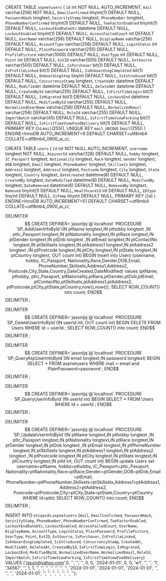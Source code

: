 CREATE TABLE `aspnetusers` (
  `Id` int NOT NULL AUTO_INCREMENT,
  `mail` varchar(256) NOT NULL,
  `EmailConfirmed` tinyint(1) DEFAULT NULL,
  `PasswordHash` longtext,
  `SecurityStamp` longtext,
  `PhoneNumber` longtext,
  `PhoneNumberConfirmed` tinyint(1) DEFAULT NULL,
  `TwoFactorEnabled` tinyint(1) DEFAULT NULL,
  `LockoutEndDateUtc` datetime DEFAULT NULL,
  `LockoutEnabled` tinyint(1) DEFAULT NULL,
  `AccessFailedCount` int DEFAULT NULL,
  `UserName` varchar(256) DEFAULT NULL,
  `DisplayName` varchar(256) DEFAULT NULL,
  `AccountType` varchar(256) DEFAULT NULL,
  `LoginStatus` int DEFAULT NULL,
  `PlainPassword` varchar(255) DEFAULT NULL,
  `ProfilePicture` varchar(1000) DEFAULT NULL,
  `UserType` int DEFAULT NULL,
  `Point` int DEFAULT NULL,
  `ExtID` varchar(500) DEFAULT NULL,
  `ExtSource` varchar(500) DEFAULT NULL,
  `IsPurchaser` bit(1) DEFAULT NULL,
  `IsProfileLinked` bit(1) DEFAULT NULL,
  `IsOnboardingCompleted` bit(1) DEFAULT NULL,
  `OnboardingStep` tinyint DEFAULT NULL,
  `IsIntroduced` bit(1) DEFAULT NULL,
  `ConcurrencyStamp` longtext,
  `CreatedAt` datetime DEFAULT NULL,
  `ModifiedAt` datetime DEFAULT NULL,
  `DeletedAt` datetime DEFAULT NULL,
  `CreatedById` varchar(255) DEFAULT NULL,
  `IsFirstTimeLogin` bit(1) DEFAULT NULL,
  `IsMigrated` bit(1) DEFAULT NULL,
  `LockoutEnd` datetime DEFAULT NULL,
  `ModifiedById` varchar(255) DEFAULT NULL,
  `NormalizedUserName` varchar(256) DEFAULT NULL,
  `NormalizedEmail` varchar(256) DEFAULT NULL,
  `RoleId` varchar(255) DEFAULT NULL,
  `ImportBatch` varchar(45) DEFAULT NULL,
  `IsFirstTimeViewParking` bit(1) DEFAULT NULL,
  `IsFirstTimeViewFoodDelivery` bit(1) DEFAULT NULL,
  PRIMARY KEY (`Id`,`mail`(255)),
  UNIQUE KEY `mail_UNIQUE` (`mail`(255))
) ENGINE=InnoDB AUTO_INCREMENT=6 DEFAULT CHARSET=utf8mb4 COLLATE=utf8mb4_0900_ai_ci;


CREATE TABLE `users` (
  `Id` int NOT NULL AUTO_INCREMENT,
  `username` longtext NOT NULL,
  `AspuserId` varchar(128) DEFAULT NULL,
  `hobby` longtext,
  `IC_Passport` longtext,
  `Nationality` longtext,
  `Race` longtext,
  `Gender` longtext,
  `DOB` longtext,
  `Email` longtext,
  `PhoneNumber` longtext,
  `Skillsets` longtext,
  `Address1` longtext,
  `Address2` longtext,
  `Postcode` longtext,
  `City` longtext,
  `State` longtext,
  `Country` longtext,
  `DateCreated` datetime(6) DEFAULT NULL,
  `CreatedBy` longtext,
  `DateModified` datetime(6) DEFAULT NULL,
  `ModifiedBy` longtext,
  `DateRemoved` datetime(6) DEFAULT NULL,
  `RemovedBy` longtext,
  `Removed` tinyint(1) DEFAULT NULL,
  `HealthcareId` int DEFAULT NULL,
  `IDType` tinyint DEFAULT NULL,
  `IsTemp` tinyint DEFAULT NULL,
  PRIMARY KEY (`Id`)
) ENGINE=InnoDB AUTO_INCREMENT=51 DEFAULT CHARSET=utf8mb4 COLLATE=utf8mb4_0900_ai_ci;


DELIMITER $$
CREATE DEFINER=`jasonljq`@`localhost` PROCEDURE `SP_AddUserInfoById`(IN ptName longtext,IN pthobby longtext
,IN ptIc_Passport longtext,IN ptNationality longtext,IN ptRace longtext,IN ptGender longtext,IN ptDob longtext
,IN ptEmail longtext,IN ptContactNo longtext,IN ptSkillsets longtext,IN ptAddress1 longtext,IN ptAddress2 longtext
,IN ptPostcode longtext,IN ptCity longtext,IN ptState longtext,IN ptCountry longtext, OUT count int)
BEGIN
Insert into Users (username, hobby, IC_Passport,
Nationality,Race,Gender,DOB,Email,
PhoneNumber,Skillsets,Address1,Address2,
Postcode,City,State,Country,DateCreated,DateModified) values (ptName, pthobby, ptIc_Passport,
ptNationality,ptRace,ptGender,ptDob,ptEmail,
ptContactNo,ptSkillsets,ptAddress1,ptAddress2,
ptPostcode,ptCity,ptState,ptCountry,now(),now());
SELECT ROW_COUNT() into count;
END$$
DELIMITER ;

DELIMITER $$
CREATE DEFINER=`jasonljq`@`localhost` PROCEDURE `SP_DeleteUserInfoById`(IN userId int, OUT count int)
BEGIN
DELETE FROM Users WHERE Id = userId ;
SELECT ROW_COUNT() into count;
END$$
DELIMITER ;

DELIMITER $$
CREATE DEFINER=`jasonljq`@`localhost` PROCEDURE `SP_QueryAspUserInfoById`(IN email longtext,IN password longtext)
BEGIN
SELECT * FROM aspnetusers WHERE mail = email and PlainPassword=password ;
END$$
DELIMITER ;

DELIMITER $$
CREATE DEFINER=`jasonljq`@`localhost` PROCEDURE `SP_QueryUserInfoById`(IN userId int)
BEGIN
SELECT * FROM Users WHERE Id = userId ;
END$$
DELIMITER ;


DELIMITER $$
CREATE DEFINER=`jasonljq`@`localhost` PROCEDURE `SP_UpdateUserInfoById`(IN ptName longtext,IN pthobby longtext
,IN ptIc_Passport longtext,IN ptNationality longtext,IN ptRace longtext,IN ptGender longtext,IN ptDob longtext
,IN ptEmail longtext,IN ptPhoneNumber longtext,IN ptSkillsets longtext,IN ptAddress1 longtext,IN ptAddress2 longtext
,IN ptPostcode longtext,IN ptCity longtext,IN ptState longtext,IN ptCountry longtext,IN ptId int, OUT count int)
BEGIN
update Users set username=ptName, hobby=pthobby, IC_Passport=ptIc_Passport,
Nationality=ptNationality,Race=ptRace,Gender=ptGender,DOB=ptDob,Email=ptEmail,
PhoneNumber=ptPhoneNumber,Skillsets=ptSkillsets,Address1=ptAddress1,Address2=ptAddress2,
Postcode=ptPostcode,City=ptCity,State=ptState,Country=ptCountry WHERE Id=ptId;
SELECT ROW_COUNT() into count;
END$$
DELIMITER ;


INSERT INTO `etiqacdn`.`aspnetusers`
(`mail`,
`EmailConfirmed`,
`PasswordHash`,
`SecurityStamp`,
`PhoneNumber`,
`PhoneNumberConfirmed`,
`TwoFactorEnabled`,
`LockoutEndDateUtc`,
`LockoutEnabled`,
`AccessFailedCount`,
`UserName`,
`DisplayName`,
`AccountType`,
`LoginStatus`,
`PlainPassword`,
`ProfilePicture`,
`UserType`,
`Point`,
`ExtID`,
`ExtSource`,
`IsPurchaser`,
`IsProfileLinked`,
`IsOnboardingCompleted`,
`IsIntroduced`,
`ConcurrencyStamp`,
`CreatedAt`,
`ModifiedAt`,
`DeletedAt`,
`CreatedById`,
`IsFirstTimeLogin`,
`IsMigrated`,
`LockoutEnd`,
`ModifiedById`,
`NormalizedUserName`,
`NormalizedEmail`,
`RoleId`,
`ImportBatch`,
`IsFirstTimeViewParking`,
`IsFirstTimeViewFoodDelivery`)
VALUES
('jason@yahoo.com',0,
'',
'',
'',
0,
0,
'2024-01-01',
0,
0,
'w1',
'',
'',
'1',
'34567',
'',
1,
1,
'',
'',
'',
'',
'',
'',
'',
'2024-01-01',
'2024-01-01',
'2024-01-01',
'',
'',
'',
'2024-01-01',
'',
'',
'',
'',
'',
'',
'');
